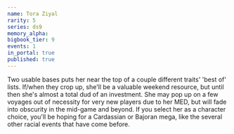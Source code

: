 ```yaml
---
name: Tora Ziyal
rarity: 5
series: ds9
memory_alpha:
bigbook_tier: 9
events: 1
in_portal: true
published: true
---
```


Two usable bases puts her near the top of a couple different traits' 'best of' lists. If/when they crop up, she'll be a valuable weekend resource, but until then she's almost a total dud of an investment. She may pop up on a few voyages out of necessity for very new players due to her MED, but will fade into obscurity in the mid-game and beyond. If you select her as a character choice, you'll be hoping for a Cardassian or Bajoran mega, like the several other racial events that have come before.
